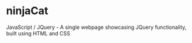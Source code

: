 # ninjaCat
JavaScript / JQuery - A single webpage showcasing JQuery functionality, built using HTML and CSS
